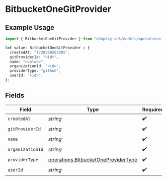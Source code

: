 # BitbucketOneGitProvider

## Example Usage

```typescript
import { BitbucketOneGitProvider } from "dokploy-sdk/models/operations";

let value: BitbucketOneGitProvider = {
  createdAt: "1728269203395",
  gitProviderId: "<id>",
  name: "<value>",
  organizationId: "<id>",
  providerType: "github",
  userId: "<id>",
};
```

## Fields

| Field                                                                                      | Type                                                                                       | Required                                                                                   | Description                                                                                |
| ------------------------------------------------------------------------------------------ | ------------------------------------------------------------------------------------------ | ------------------------------------------------------------------------------------------ | ------------------------------------------------------------------------------------------ |
| `createdAt`                                                                                | *string*                                                                                   | :heavy_check_mark:                                                                         | N/A                                                                                        |
| `gitProviderId`                                                                            | *string*                                                                                   | :heavy_check_mark:                                                                         | N/A                                                                                        |
| `name`                                                                                     | *string*                                                                                   | :heavy_check_mark:                                                                         | N/A                                                                                        |
| `organizationId`                                                                           | *string*                                                                                   | :heavy_check_mark:                                                                         | N/A                                                                                        |
| `providerType`                                                                             | [operations.BitbucketOneProviderType](../../models/operations/bitbucketoneprovidertype.md) | :heavy_check_mark:                                                                         | N/A                                                                                        |
| `userId`                                                                                   | *string*                                                                                   | :heavy_check_mark:                                                                         | N/A                                                                                        |